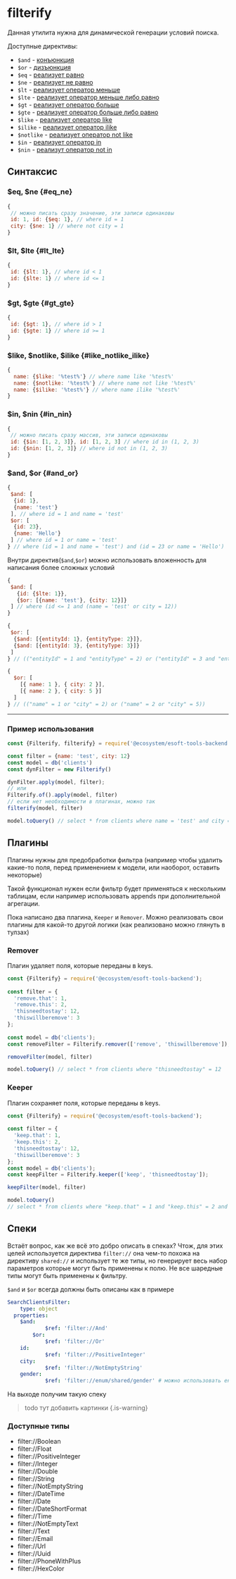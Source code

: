 # filterify

Данная утилита нужна для динамической генерации условий поиска.

Доступные директивы:

- `$and` - [конъюнкция](#and_or)
- `$or` - [дизъюнкция](#and_or)
- `$eq` - [реализует равно](#eq_ne)
- `$ne` - [реализует не равно](#eq_ne)
- `$lt` - [реализует оператор меньше](#lt_lte)
- `$lte` - [реализует оператор меньше либо равно](#lt_lte)
- `$gt` - [реализует оператор больше](#gt_gte)
- `$gte` - [реализует оператор больше либо равно](#gt_gte)
- `$like` - [реализует оператор like](#like_notlike_ilike)
- `$ilike` - [реализует оператор ilike](#like_notlike_ilike)
- `$notlike` - [реализует оператор not like](#like_notlike_ilike)
- `$in` - [реализует оператор in](#in_nin)
- `$nin` - [реализут оператор not in](#in_nin)

## Синтаксис

### $eq, $ne {#eq_ne}

```jsx
{
 // можно писать сразу значение, эти записи одинаковы
 id: 1, id: {$eq: 1}, // where id = 1
 city: {$ne: 1} // where not city = 1
}
```

### $lt, $lte {#lt_lte}

```jsx
{
 id: {$lt: 1}, // where id < 1
 id: {$lte: 1} // where id <= 1
}
```

### $gt, $gte {#gt_gte}

```jsx
{
 id: {$gt: 1}, // where id > 1
 id: {$gte: 1} // where id >= 1
}
```

### $like, $notlike, $ilike {#like_notlike_ilike}

```jsx
{
  name: {$like: '%test%'} // where name like '%test%'
  name: {$notlike: '%test%'} // where name not like '%test%'
  name: {$ilike: '%test%'} // where name ilike '%test%'
}
```

### $in, $nin {#in_nin}

```jsx
{
 // можно писать сразу массив, эти записи одинаковы
 id: {$in: [1, 2, 3]}, id: [1, 2, 3] // where id in (1, 2, 3)
 id: {$nin: [1, 2, 3]} // where id not in (1, 2, 3)
}
```

### $and, $or {#and_or}

```jsx
{
 $and: [
  {id: 1},
  {name: 'test'}
 ], // where id = 1 and name = 'test'
 $or: [
  {id: 23},
  {name: 'Hello'}
 ] // where id = 1 or name = 'test'
} // where (id = 1 and name = 'test') and (id = 23 or name = 'Hello')
```

Внутри директив(`$and`,`$or`) можно использовать вложенность для написания более сложных условий

```jsx
{
 $and: [
   {id: {$lte: 1}},
   {$or: [{name: 'test'}, {city: 12}]}
 ] // where (id <= 1 and (name = 'test' or city = 12))
}
```

```jsx
{
 $or: [
  {$and: [{entityId: 1}, {entityType: 2}]},
  {$and: [{entityId: 3}, {entityType: 3}]}
 ]
} // (("entityId" = 1 and "entityType" = 2) or ("entityId" = 3 and "entityType" = 3))
```

```jsx
{
  $or: [
    [{ name: 1 }, { city: 2 }],
    [{ name: 2 }, { city: 5 }]
  ]
} // (("name" = 1 or "city" = 2) or ("name" = 2 or "city" = 5))
```

---

### Пример использования

```jsx
const {Filterify, filterify} = require('@ecosystem/esoft-tools-backend');

const filter = {name: 'test', city: 12}
const model = db('clients')
const dynFilter = new Filterify()

dynFilter.apply(model, filter);
// или
Filterify.of().apply(model, filter)
// если нет необходимости в плагинах, можно так
filterify(model, filter)

model.toQuery() // select * from clients where name = 'test' and city = 12
```

## Плагины

Плагины нужны для предобработки фильтра (например чтобы удалить какие-то поля, перед применением к модели, или наоборот, оставить некоторые)

Такой функционал нужен если фильтр будет применяться к нескольким таблицам, если например использовать appends при дополнительной агрегации. 

Пока написано два плагина, `Keeper` и `Remover`. Можно реализовать свои плагины для какой-то другой логики (как реализовано можно глянуть в тулзах)

### Remover

Плагин удаляет поля, которые переданы в keys.

```js
const {Filterify} = require('@ecosystem/esoft-tools-backend');
 
const filter = {
  'remove.that': 1,
  'remove.this': 2,
  'thisneedtostay': 12,
  'thiswillberemove': 3
};
 
const model = db('clients');
const removeFilter = Filterify.remover(['remove', 'thiswillberemove']);

removeFilter(model, filter)

model.toQuery() // select * from clients where "thisneedtostay" = 12
```

### Keeper

Плагин сохраняет поля, которые переданы в keys.

```js
const {Filterify} = require('@ecosystem/esoft-tools-backend');
 
const filter = {
  'keep.that': 1,
  'keep.this': 2,
  'thisneedtostay': 12,
  'thiswillberemove': 3
};
const model = db('clients');
const keepFilter = Filterify.keeper(['keep', 'thisneedtostay']);

keepFilter(model, filter)

model.toQuery()
// select * from clients where "keep.that" = 1 and "keep.this" = 2 and "thisneedtostay" = 12
```

## Спеки

Встаёт вопрос, как же всё это добро описать в спеках? Чтож, для этих целей используется директива `filter://` она чем-то похожа на директиву `shared://` и использует те же типы, но генерирует весь набор параметров которые могут быть применены к полю. Не все шаредные типы могут быть применены к фильтру. 

`$and` и `$or` всегда должны быть описаны как в примере

```yaml
SearchClientsFilter:
	type: object
  properties:
    $and:
			$ref: 'filter://And'
		$or:
			$ref: 'filter://Or'
    id:
			$ref: 'filter://PositiveInteger'
    city:
			$ref: 'filter://NotEmptyString'
    gender:
			$ref: 'filter://enum/shared/gender' # можно использовать енумы
```

На выходе получим такую спеку

> todo тут добавить картинки
{.is-warning}


### Доступные типы

- filter://Boolean
- filter://Float
- filter://PositiveInteger
- filter://Integer
- filter://Double
- filter://String
- filter://NotEmptyString
- filter://DateTime
- filter://Date
- filter://DateShortFormat
- filter://Time
- filter://NotEmptyText
- filter://Text
- filter://Email
- filter://Url
- filter://Uuid
- filter://PhoneWithPlus
- filter://HexColor
